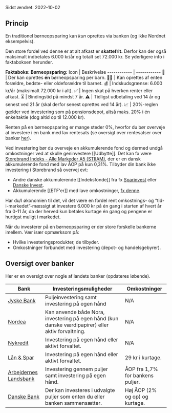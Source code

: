 Sidst ændret: 2022-10-02

## Princip
En traditionel børneopsparing kan _kun_ oprettes via banken (og ikke Nordnet eksempelvis). 

Den store fordel ved denne er at alt afkast er **skattefrit.** Derfor kan der også maksimalt indbetales 6.000 kr/år og totalt set 72.000 kr. Se yderligere info i faktaboksen herunder.

**Faktaboks: Børneopsparing:**
Icon | Beskrivelse
------------ | ------------
**👶** | Der kan oprettes **én** børneopsparing per barn.
🧑‍🦳 | Kan oprettes af enten forældre, bedste- eller oldeforældre til barnet.
💰 | Indskudsgrænse: 6.000 kr/år (maksimalt 72.000 kr i alt).
✅ | Ingen skat på hverken renter eller afkast.
⏳ | Bindingstid på mindst 7 år.
⚠️ | Tidligst udbetaling ved 14 år og senest ved 21 år (skal derfor senest oprettes ved 14 år).
📈 | 20%-reglen gælder ved investering som på pensionsdepot, altså maks. 20% i én enkeltaktie (dog altid op til 12.000 kr).

Renten på en børneopsparing er mange steder 0%, hvorfor du bør overveje at investere i en bank med lav rentesats (se oversigt over rentesatser over banker [her](https://www.samlino.dk/boerneopsparing)).

Ved investering bør du overveje en akkumulerende fond og dermed undgå omkostninger ved at skulle geninvestere [[Udbytte]]. Det kan fx være [Storebrand Indeks - Alle Markeder A5 (STIIAM)](https://www.nordnet.dk/markedet/investeringsforeninger-liste/17027505-storebrand-indeks-alle), der er en dansk akkumulerende fond med lav ÅOP på kun 0,31%. Tilbyder din bank ikke investering i Storebrand så overvej evt:
-   Andre danske akkumulerende [[Indeksfonde]] fra fx [Sparinvest](https://www.nordnet.dk/markedet/investeringsforeninger-liste/16670432-sparindex-index-glob) eller [Danske Invest](https://www.nordnet.dk/markedet/investeringsforeninger-liste/16100185-danske-inv-glob).
-   Akkumulerende [[ETF'er]] med lave omkostninger, [fx denne](https://www.nordnet.dk/markedet/etf-lister/16309430-i-shares-core-msci).

Har du/I økonomien til det, vil det være en fordel rent omkostnings- og “tid-i-markedet”-mæssigt at investere 6.000 kr på én gang i starten af hvert år fra 0-11 år, da der herved kun betales kurtage én gang og pengene er hurtigst muligt i markedet.

Når du investerer på en børneopsparing er der store forskelle bankerne imellem. Vær især opmærksom på:
-   Hvilke investeringsprodukter, de tilbyder.
-   Omkostninger forbundet med investering (depot- og handelsgebyrer).


## Oversigt over banker
Her er en oversigt over nogle af landets banker (opdateres løbende).

**Bank** | **Investeringsmuligheder** | **Omkostninger**
------------ | ------------ | ------------
[Jyske Bank](https://www.jyskebank.dk/privat/konti/opsparing/boerneopsparing) | Puljeinvestering samt investering på egen hånd | N/A
[Nordea](https://www.nordea.dk/privat/produkter/opsparing/boerneopsparing.html?WT.srch=1&mc_en=google&mc_cam=Brand%20+%20Investments%20+%20Nora%20Childsavings%20-%20Exact%20-%20Denmark%20-%20PPC&mc_ag=Brand%20+%20Childsavings%20general%20-%20Exact&mc_kw=nordea%20b%C3%B8rneopsparing&mc_mt=e&mc_cid=459122407870&mc_camid=8879783658&mc_agid=111357508990&) | Kan anvende både Nora, investering på egen hånd (kun danske værdipapirer) eller aktiv forvaltning. | N/A
[Nykredit](https://www.nykredit.dk/dit-liv/formue/opsparing/borneopsparing/) | Investering på egen hånd eller aktivt forvaltet. | N/A
[Lån & Spar](https://www.lsb.dk/privat/produkter/boern-teenagere/boerneopsparing) | Investering på egen hånd eller aktivt forvaltet. | 29 kr i kurtage.
[Arbejdernes Landsbank](https://www.al-bank.dk/privat/boern/al-boerneopsparing) | Investering gennem puljer samt investering på egen hånd. | ÅOP fra 1,7% for bankens puljer.
[Danske Bank](https://danskebank.dk/privat/produkter/konti/boerneopsparing#content-list-0-item-6) | Der kan investeres i udvalgte puljer som enten du eller banken sammensætter. | Høj ÅOP (2% og op) og kurtage.
